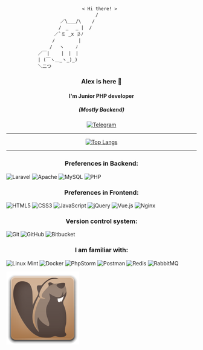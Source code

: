 <!--
### Hi there 👋

**alexyelking/alexyelking** is a ✨ _special_ ✨ repository because its `README.md` (this file) appears on your GitHub profile.
Here are some ideas to get you started:
- 🔭 I’m currently working on ...
- 🌱 I’m currently learning ...
- 👯 I’m looking to collaborate on ...
- 🤔 I’m looking for help with ...
- 💬 Ask me about ...
- 📫 How to reach me: ...
- 😄 Pronouns: ...
- ⚡ Fun fact: ...
-->

```
                            < Hi there! >
                                 /
                    ／\___/\    /
　　　          　　 /　_　 _ |  /
　 　　          　／`ミ _x 彡ﾉ
　　           　 /　　　 　 |
　　          　 /　 ヽ　　 ﾉ
　          ／￣|　　 |　|　|
          　| (￣ヽ＿_ヽ_)_)
　          ＼二つ
```
<div align="center">
    <h3>Alex is here 👏</h3>
    <h4>I'm Junior PHP developer</h4>
    <h5>(Mostly Backend)</h5>
    <a href="https://t.me/alexyelking">

![Telegram](https://img.shields.io/badge/Telegram-2CA5E0?style=for-the-badge&logo=telegram&logoColor=white)

</a>
</div>
<hr>
<div align="center">

[![Top Langs](https://github-readme-stats-git-masterrstaa-rickstaa.vercel.app/api/top-langs/?username=alexyelking&theme=nord&border_radius=25&langs_count=5)](https://github.com/anuraghazra/github-readme-stats)
</div>
<hr>

<div>
    <h3 align="center">Preferences in Backend:</h3>
</div>

![Laravel](https://img.shields.io/badge/laravel-%23FF2D20.svg?style=for-the-badge&logo=laravel&logoColor=white)
![Apache](https://img.shields.io/badge/apache-%23D42029.svg?style=for-the-badge&logo=apache&logoColor=white)
![MySQL](https://img.shields.io/badge/mysql-%2300f.svg?style=for-the-badge&logo=mysql&logoColor=white)
![PHP](https://img.shields.io/badge/php-%23777BB4.svg?style=for-the-badge&logo=php&logoColor=white)

<div>
    <h3 align="center">Preferences in Frontend:</h3>
</div>

![HTML5](https://img.shields.io/badge/html5-%23E34F26.svg?style=for-the-badge&logo=html5&logoColor=white)
![CSS3](https://img.shields.io/badge/css3-%231572B6.svg?style=for-the-badge&logo=css3&logoColor=white)
![JavaScript](https://img.shields.io/badge/javascript-%23323330.svg?style=for-the-badge&logo=javascript&logoColor=%23F7DF1E)
![jQuery](https://img.shields.io/badge/jquery-%230769AD.svg?style=for-the-badge&logo=jquery&logoColor=white)
![Vue.js](https://img.shields.io/badge/vuejs-%2335495e.svg?style=for-the-badge&logo=vuedotjs&logoColor=%234FC08D)
![Nginx](https://img.shields.io/badge/nginx-%23009639.svg?style=for-the-badge&logo=nginx&logoColor=white)

<div>
    <h3 align="center">Version control system:</h3>
</div>

![Git](https://img.shields.io/badge/git-%23F05033.svg?style=for-the-badge&logo=git&logoColor=white)
![GitHub](https://img.shields.io/badge/github-%23121011.svg?style=for-the-badge&logo=github&logoColor=white)
![Bitbucket](https://img.shields.io/badge/bitbucket-%230047B3.svg?style=for-the-badge&logo=bitbucket&logoColor=white)

<div>
    <h3 align="center">I am familiar with:</h3>
</div>

![Linux Mint](https://img.shields.io/badge/Linux%20Mint-87CF3E?style=for-the-badge&logo=Linux%20Mint&logoColor=white)
![Docker](https://img.shields.io/badge/docker-%230db7ed.svg?style=for-the-badge&logo=docker&logoColor=white)
![PhpStorm](https://img.shields.io/badge/phpstorm-143?style=for-the-badge&logo=phpstorm&logoColor=black&color=black&labelColor=darkorchid)
![Postman](https://img.shields.io/badge/Postman-FF6C37?style=for-the-badge&logo=postman&logoColor=white)
![Redis](https://img.shields.io/badge/redis-%23DD0031.svg?style=for-the-badge&logo=redis&logoColor=white)
![RabbitMQ](https://img.shields.io/badge/Rabbitmq-FF6600?style=for-the-badge&logo=rabbitmq&logoColor=white)

<img src="./icon/dbeaver.svg" alt="DBeaver">
